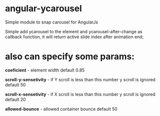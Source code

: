 # angular-ycarousel

Simple module to snap carousel for AngularJs

Simple add ycarousel to the element and ycarousel-after-change as callback function,
it will return active slide index after animation end;

# also can specify some params:

**coeficient** - element width default 0.85

**scroll-y-sensetivity** - if Y scroll is less than this number y scroll is ignored default 50

**scroll-x-sensetivity** - if X scroll is less than this number y scroll is ignored default 20

**allowed-bounce** - allowed container bounce default 50

